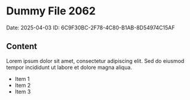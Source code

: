 # Dummy File 2062

Date: 2025-04-03
ID: 6C9F30BC-2F78-4C80-B1AB-8D54974C15AF

## Content

Lorem ipsum dolor sit amet, consectetur adipiscing elit.
Sed do eiusmod tempor incididunt ut labore et dolore magna aliqua.

* Item 1
* Item 2
* Item 3


